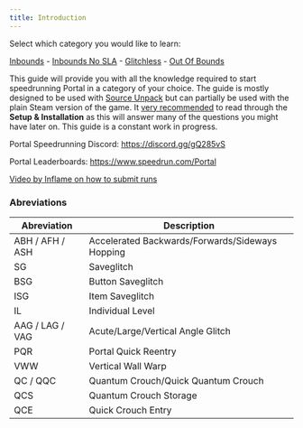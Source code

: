 ```yaml
---
title: Introduction
---
```


Select which category you would like to learn:

[Inbounds](/docs/inbounds) - [Inbounds No SLA](inboundsNoSLA) - [Glitchless](/docs/glitchless) - [Out Of Bounds](outOfBounds)

This guide will provide you with all the knowledge required to start speedrunning Portal in a category of your choice. The guide is mostly designed to be used with [Source Unpack](https://sourceunpack.gameabusefastcomplete.com/) but can partially be used with the plain Steam version of the game. It <u>very recommended</u> to read through the **Setup & Installation** as this will answer many of the questions you might have later on. This guide is a constant work in progress.

Portal Speedrunning Discord: https://discord.gg/gQ285vS

Portal Leaderboards: https://www.speedrun.com/Portal

[Video by Inflame on how to submit runs](https://youtu.be/dUfjKNDZkME)

### Abreviations

| Abreviation     | Description                                     |
| --------------- | ----------------------------------------------- |
| ABH / AFH / ASH | Accelerated Backwards/Forwards/Sideways Hopping |
| SG              | Saveglitch                                      |
| BSG             | Button Saveglitch                               |
| ISG             | Item Saveglitch                                 |
| IL              | Individual Level                                |
| AAG / LAG / VAG | Acute/Large/Vertical Angle Glitch               |
| PQR             | Portal Quick Reentry                            |
| VWW             | Vertical Wall Warp                              |
| QC / QQC        | Quantum Crouch/Quick Quantum Crouch             |
| QCS             | Quantum Crouch Storage                          |
| QCE             | Quick Crouch Entry                              |
